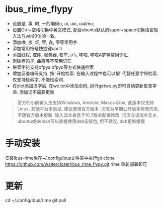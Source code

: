 # ibus_rime_flypy
* 设置是, 事, 时, 十的编码u, ui, uio, uial/eu;
* 设置Ctrl+空格切换中英文模式, 配合ubuntu默认的super+space切换语言输入法与win10体验一致.
* 添加咲, 氷, 畑, 栞, 姦, 雫等常用字.
* 添加常用符号快捷键opi π
* 添加线程, 控件, 服务器, 枚举, μ's, 哆啦, 哆啦A梦等常用词汇.
* 删除老妈子, 曲直等不常用词汇
* 拼音字符支持ofpya ofpyo等方式快速检索
* 增加反查编码支持, 按`` ` ``开始检索. 在输入过程中也可以按`` ` ``代替任意字符检索. 仅支持检索字, 不能检索词.
* 在dict添加汉字后, 在wc.txt中添加全码, 运行getwc.py即可自动更新反查字典. 添加词不需要更新
> 官方的小鹤输入法支持Windows, Android, Macos与Ios, 此版本仅支持Linux, 其他平台未验证, 建议使用官方版本. 词库为早期公开版本修改而来, 不随官方版本更新. 输入法本身基于10.7版本配置修改, 词库与该版本无关.
> ubuntu或debian可以直接使用deb安装包, 但不建议, deb更新缓慢
# 手动安装
安装ibus-rime后在~/.config/ibus文件夹中执行git clone https://github.com/walterclozet/ibus_rime_flypy.git rime
重新部署即可
# 更新
cd ~/.config/ibus/rime
git pull 

